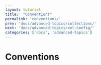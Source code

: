 ```yaml
---
layout: tutorial
title:  "Conventions"
permalink: 'conventions/'
prev: 'docs/advanced-topics/collections/'
next: 'docs/advanced-topics/xml-config/'
categories: ['docs', 'advanced-topics']
---
```


# Conventions

